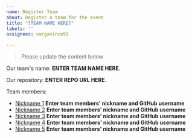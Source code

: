 ```yaml
---
name: Register Team
about: Register a team for the event
title: "[TEAM NAME HERE]"
labels: ''
assignees: vargavince91

---
```


> Please update the content below

Our team's name: **ENTER TEAM NAME HERE**.

Our repository: **ENTER REPO URL HERE**.

Team members:

* [Nickname 1](https://github.com/username1) **Enter team members' nickname and GitHub username**
* [Nickname 2](https://github.com/username2) **Enter team members' nickname and GitHub username**
* [Nickname 3](https://github.com/username3) **Enter team members' nickname and GitHub username**
* [Nickname 4](https://github.com/username4) **Enter team members' nickname and GitHub username**
* [Nickname 5](https://github.com/username5) **Enter team members' nickname and GitHub username**
